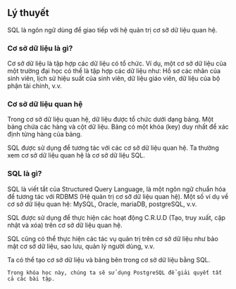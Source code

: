 ## Lý thuyết
SQL là ngôn ngữ dùng để giao tiếp với hệ quản trị cơ sỡ dữ liệu quan hệ.

### Cơ sở dữ liệu là gì?
Cơ sở dữ liệu là tập hợp các dữ liệu có tổ chức. Ví dụ, một cơ sở dữ liệu của một trường đại học có thể là tập hợp các dữ liệu như: Hồ sơ các nhân của sinh viên, lịch sử hiệu suất của sinh viên, dữ liệu giáo viên, dữ liệu của bộ phận tài chính, v.v.

### Cơ sở dữ liệu quan hệ
Trong cơ sở dữ liệu quan hệ, dữ liệu được tổ chức dưới dạng bảng. Một bảng chứa các hàng và cột dữ liệu. Bảng có một khóa (key) duy nhất để xác định từng hàng của bảng.

SQL được sử dụng để tương tác với các cơ sở dữ liệu quan hệ. Ta thường xem cơ sở dữ liệu quan hệ là cơ sở dữ liệu SQL.

### SQL là gì?
SQL là viết tắt của Structured Query Language, là một ngôn ngữ chuẩn hóa để tương tác với RDBMS (Hệ quản trị cơ sỡ dữ liệu quan hệ). Một số ví dụ về cơ sở dữ liệu quan hệ: MySQL, Oracle, mariaDB, postgreSQL, v.v.

SQL được sử dụng để thực hiện các hoạt động C.R.U.D (Tạo, truy xuất, cập nhật và xóa) trên cơ sở dữ liệu quan hệ.

SQL cũng có thể thực hiện các tác vụ quản trị trên cơ sở dữ liệu như bảo mật cơ sở dữ liệu, sao lưu, quản lý người dùng, v.v.

Ta có thể tạo cơ sở dữ liệu và bảng bên trong cơ sở dữ liệu bằng SQL.

`Trong khóa học này, chúng ta sẽ sử dụng PostgreSQL để giải quyết tất cả các bài tập.`
